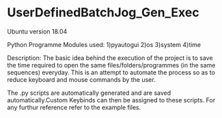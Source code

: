 # UserDefinedBatchJog_Gen_Exec
Ubuntu version 18.04

Python Programme
Modules used:
1)pyautogui
2)os
3)system
4)time

Description:
The basic idea behind the execution of the project is to save the time required to open the same files/folders/programmes (in the same sequences) everyday.
This is an attempt to automate the process so as to reduce keyboard and mouse commands by the user.

The .py scripts are automatically generated and are saved automatically.Custom Keybinds can then be assigned to these scripts.
For any furthur reference refer to the example files.
